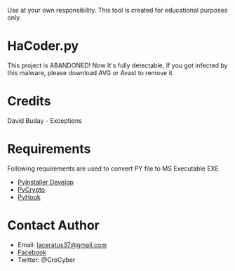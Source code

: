 Use at your own responsibility. This tool is created for educational purposes only.
# HaCoder.py
This project is ABANDONED! Now It's fully detectable, If you got infected by this malware, please download AVG or Avast to remove it.

# Credits
David Buday - Exceptions

# Requirements
Following requirements are used to convert PY file to MS Executable EXE
- [PyInstaller Develop](https://github.com/pyinstaller/pyinstaller)
- [PyCrypto](http://www.voidspace.org.uk/python/modules.shtml#pycrypto)
- [PyHook](http://sourceforge.net/projects/pyhook/)

# Contact Author
* Email: laceratus37@gmail.com
* [Facebook](https://www.facebook.com/cyber1337)
* Twitter: @CroCyber
